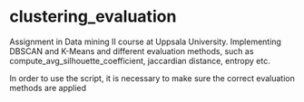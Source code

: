 # clustering_evaluation
Assignment in Data mining II course at Uppsala University. Implementing DBSCAN and K-Means and different evaluation methods, such as compute_avg_silhouette_coefficient, jaccardian distance, entropy etc. 

In order to use the script, it is necessary to make sure the correct evaluation methods are applied
